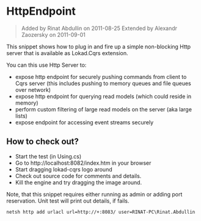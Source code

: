 ﻿HttpEndpoint
============

> Added by Rinat Abdullin on 2011-08-25
> Extended by Alexandr Zaozersky on 2011-09-01

This snippet shows how to plug in and fire up a simple non-blocking Http server
that is available as Lokad.Cqrs extension. 

You can this use Http Server to:

* expose http endpoint for securely pushing commands from client to Cqrs 
  server (this includes pushing to memory queues and file queues over network)
* expose http endpoint for querying read models (which could reside in memory)
* perform custom filtering of large read models on the server (aka large lists)
* expose endpoint for accessing event streams securely

How to check out?
-----------------

* Start the test (in Using.cs)
* Go to http://localhost:8082/index.htm in your browser
* Start dragging lokad-cqrs logo around
* Check out source code for comments and details.
* Kill the engine and try dragging the image around.


Note, that this snippet requires either running as admin or adding port 
reservation. Unit test will print out details, if fails.

    netsh http add urlacl url=http://+:8083/ user=RINAT-PC\Rinat.Abdullin

